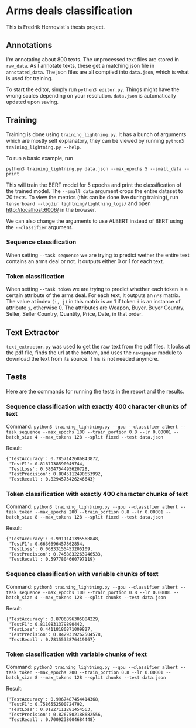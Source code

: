 # Arms deals classification

This is Fredrik Hernqvist's thesis project.

## Annotations
I'm annotating about 800 texts. The unprocessed text files are stored in `raw_data`. As I annotate texts, these get a matching json file in `annotated_data`. The json files are all compiled into `data.json`, which is what is used for training.

To start the editor, simply run `python3 editor.py`. Things might have the wrong scales depending on your resolution. `data.json` is automatically updated upon saving.

## Training
Training is done using `training_lightning.py`. It has a bunch of arguments which are mostly self explanatory, they can be viewed by running `python3 training_lightning.py --help`.

To run a basic example, run
```
python3 training_lightning.py data.json --max_epochs 5 --small_data --print
```

This will train the BERT model for 5 epochs and print the classification of the trained model. The `--small_data` argument crops the entire dataset to 20 texts. To view the metrics (this can be done live during training), run  ```tensorboard --logdir lightning/lightning_logs/``` and open [http://localhost:6006/](http://localhost:6006/) in the browser.

We can also change the arguments to use ALBERT instead of BERT using the `--classifier` argument.

### Sequence classification
When setting `--task sequence` we are trying to predict wether the entire text contains an arms deal or not. It outputs either 0 or 1 for each text.

### Token classification
When setting `--task token` we are trying to predict whether each token is a certain attribute of the arms deal. For each text, it outputs an `n*8` matrix. The value at index `(i, j)` in this matrix is an 1 if token `i` is an instance of attribute `j`, otherwise 0. The attributes are Weapon, Buyer, Buyer Country, Seller, Seller Country, Quantity, Price, Date, in that order.


## Text Extractor
`text_extractor.py` was used to get the raw text from the pdf files. It looks at the pdf file, finds the url at the bottom, and uses the `newspaper` module to download the text from its source. This is not needed anymore.

## Tests
Here are the commands for running the tests in the report and the results.
### Sequence classification with exactly 400 character chunks of text
Command:
`python3 training_lightning.py --gpu --classifier albert --task sequence --max_epochs 100 --train_portion 0.8 --lr 0.00001 --batch_size 4 --max_tokens 128 --split fixed --test data.json`

Result:
```
{'TestAccuracy': 0.7857142686843872,
 'TestF1': 0.8167938590049744,
 'TestLoss': 0.5804754495620728,
 'TestPrecision': 0.8045112490653992,
 'TestRecall': 0.8294573426246643}
```

### Token classification with exactly 400 character chunks of text
Command:
`python3 training_lightning.py --gpu --classifier albert --task token --max_epochs 200 --train_portion 0.8 --lr 0.00001 --batch_size 8 --max_tokens 128 --split fixed --test data.json`

Result:
```
{'TestAccuracy': 0.9911141395568848,
 'TestF1': 0.6636696457862854,
 'TestLoss': 0.06833155453205109,
 'TestPrecision': 0.7458832263946533,
 'TestRecall': 0.5977804660797119}
```

### Sequence classification with variable chunks of text
Command:
`python3 training_lightning.py --gpu --classifier albert --task sequence --max_epochs 100 --train_portion 0.8 --lr 0.00001 --batch_size 4 --max_tokens 128 --split chunks --test data.json`

Result:
```
{'TestAccuracy': 0.8706896305084229,
 'TestF1': 0.8110831379890442,
 'TestLoss': 0.44118180871009827,
 'TestPrecision': 0.8429319262504578,
 'TestRecall': 0.7815533876419067}
```

### Token classification with variable chunks of text
Command:
`python3 training_lightning.py --gpu --classifier albert --task token --max_epochs 200 --train_portion 0.8 --lr 0.00001 --batch_size 8 --max_tokens 128 --split chunks --test data.json`

Result:
```
{'TestAccuracy': 0.9967487454414368,
 'TestF1': 0.7586552500724792,
 'TestLoss': 0.01827111281454563,
 'TestPrecision': 0.8267502188682556,
 'TestRecall': 0.7009238004684448}
```
 